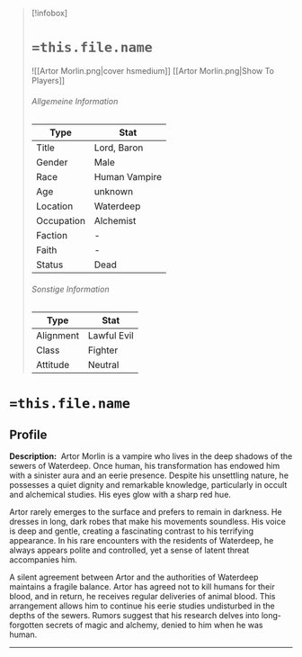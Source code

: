> [!infobox]
> # `=this.file.name`
> ![[Artor Morlin.png|cover hsmedium]]
> [[Artor Morlin.png|Show To Players]]
> ###### Allgemeine Information
> Type |  Stat |
> ---|---|
> Title | Lord, Baron |
> Gender | Male |
> Race | Human Vampire |
> Age | unknown |
> Location | Waterdeep |
> Occupation | Alchemist |
> Faction | - |
> Faith | - |
> Status | Dead |
> ###### Sonstige Information
> Type |  Stat |
> ---|---|
> Alignment | Lawful Evil |
> Class | Fighter|
> Attitude | Neutral |

# `=this.file.name`
## Profile

**Description:** 
Artor Morlin is a vampire who lives in the deep shadows of the sewers of Waterdeep. Once human, his transformation has endowed him with a sinister aura and an eerie presence. Despite his unsettling nature, he possesses a quiet dignity and remarkable knowledge, particularly in occult and alchemical studies. His eyes glow with a sharp red hue.

Artor rarely emerges to the surface and prefers to remain in darkness. He dresses in long, dark robes that make his movements soundless. His voice is deep and gentle, creating a fascinating contrast to his terrifying appearance. In his rare encounters with the residents of Waterdeep, he always appears polite and controlled, yet a sense of latent threat accompanies him.

A silent agreement between Artor and the authorities of Waterdeep maintains a fragile balance. Artor has agreed not to kill humans for their blood, and in return, he receives regular deliveries of animal blood. This arrangement allows him to continue his eerie studies undisturbed in the depths of the sewers. Rumors suggest that his research delves into long-forgotten secrets of magic and alchemy, denied to him when he was human.

---